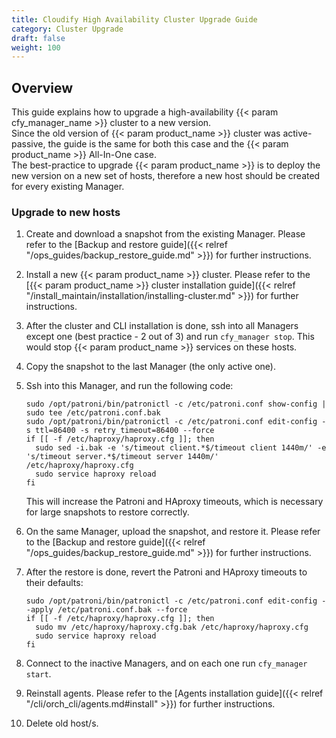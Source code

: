 ```yaml
---
title: Cloudify High Availability Cluster Upgrade Guide
category: Cluster Upgrade
draft: false
weight: 100
---
```

## Overview

This guide explains how to upgrade a high-availability {{< param cfy_manager_name >}} cluster to a new version.<br>
Since the old version of {{< param product_name >}} cluster was active-passive, the guide is the same for both this case and the {{< param product_name >}} All-In-One case.<br>
The best-practice to upgrade {{< param product_name >}} is to deploy the new version on a new set of hosts, therefore a new host should be created for every existing Manager.

### Upgrade to new hosts

1.  Create and download a snapshot from the existing Manager. Please refer to the [Backup and restore guide]({{< relref "/ops_guides/backup_restore_guide.md" >}}) for further instructions.
1.  Install a new {{< param product_name >}} cluster. Please refer to the [{{< param product_name >}} cluster installation guide]({{< relref "/install_maintain/installation/installing-cluster.md" >}}) for further instructions.
1.  After the cluster and CLI installation is done, ssh into all Managers except one (best practice - 2 out of 3) and run `cfy_manager stop`. This would stop {{< param product_name >}} services on these hosts.
1.  Copy the snapshot to the last Manager (the only active one).
1.  Ssh into this Manager, and run the following code:

        sudo /opt/patroni/bin/patronictl -c /etc/patroni.conf show-config | sudo tee /etc/patroni.conf.bak
        sudo /opt/patroni/bin/patronictl -c /etc/patroni.conf edit-config -s ttl=86400 -s retry_timeout=86400 --force
        if [[ -f /etc/haproxy/haproxy.cfg ]]; then
          sudo sed -i.bak -e 's/timeout client.*$/timeout client 1440m/' -e 's/timeout server.*$/timeout server 1440m/' /etc/haproxy/haproxy.cfg
          sudo service haproxy reload
        fi

    This will increase the Patroni and HAproxy timeouts, which is necessary for large snapshots to restore correctly.
1.  On the same Manager, upload the snapshot, and restore it. Please refer to the [Backup and restore guide]({{< relref "/ops_guides/backup_restore_guide.md" >}}) for further instructions.
1.  After the restore is done, revert the Patroni and HAproxy timeouts to their defaults:

        sudo /opt/patroni/bin/patronictl -c /etc/patroni.conf edit-config --apply /etc/patroni.conf.bak --force
        if [[ -f /etc/haproxy/haproxy.cfg ]]; then
          sudo mv /etc/haproxy/haproxy.cfg.bak /etc/haproxy/haproxy.cfg
          sudo service haproxy reload
        fi

1.  Connect to the inactive Managers, and on each one run `cfy_manager start`.
1.  Reinstall agents. Please refer to the [Agents installation guide]({{< relref "/cli/orch_cli/agents.md#install" >}}) for further instructions.
1.  Delete old host/s.

